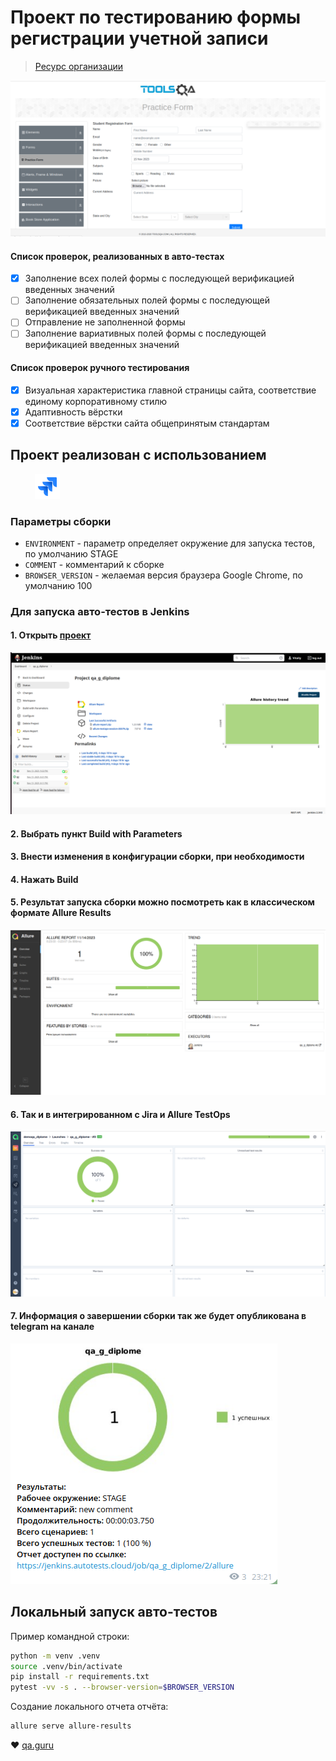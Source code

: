 # Проект по тестированию формы регистрации учетной записи

> <a target="_blank" href="https://qa.guru/">Ресурс организации</a>

![This is an image](/images/examples/test_page.png)

#### Список проверок, реализованных в авто-тестах

- [x] Заполнение всех полей формы с последующей верификацией введенных значений
- [ ] Заполнение обязательных полей формы с последующей верификацией введенных значений
- [ ] Отправление не заполненной формы
- [ ] Заполнение вариативных полей формы с последующей верификацией введенных значений

#### Список проверок ручного тестирования

- [x] Визуальная характеристика главной страницы сайта, соответствие единому корпоративному стилю
- [x] Адаптивность вёрстки
- [x] Соответствие вёрстки сайта общепринятым стандартам

## Проект реализован с использованием

<img src="images/icons/python-original.svg" width="40" title="Python" alt=""> <img src="images/icons/pytest.png" width="40" title="Pytest" alt=""> <img src="images/icons/intellij_pycharm.png" width="40" title="PyCharm" alt=""> <img src="images/icons/selenium.png" width="40" title="Selenium" alt=""> <img src="images/icons/selene.png" width="40" title="Selene" alt=""> <img src="images/icons/selenoid.png" width="40" title="Selenoid" alt=""> <img src="images/icons/jenkins.png" width="40" title="Jenkins" alt=""> <img src="images/icons/allure_report.png" width="40" title="Allure Report" alt=""> <img src="images/icons/allure_testops.png" width="40" title="Allure TestOps" alt=""> <img src="images/icons/telegram.png" width="40" title="Telegram" alt=""> <img src="images/icons/jira-original.svg" width="40" title="Jira" alt=""> 


[//]: # (![This is an image]&#40;/images/icons/python-original.svg&#41;![This is an image]&#40;/images/icons/pytest.png&#41;![This is an image]&#40;/images/icons/intellij_pycharm.png&#41;![This is an image]&#40;/images/icons/selenium.png&#41;![This is an image]&#40;/images/icons/selene.png&#41;![This is an image]&#40;/images/icons/selenoid.png&#41;![This is an image]&#40;/images/icons/jenkins.png&#41;![This is an image]&#40;/images/icons/allure_report.png&#41;![This is an image]&#40;/images/icons/allure_testops.png&#41;![This is an image]&#40;/images/icons/telegram.png&#41;![This is an image]&#40;/images/icons/jira-original.svg&#41;)

### Параметры сборки

* `ENVIRONMENT` - параметр определяет окружение для запуска тестов, по умолчанию STAGE
* `COMMENT` - комментарий к сборке
* `BROWSER_VERSION` - желаемая версия браузера Google Chrome, по умолчанию 100

### Для запуска авто-тестов в Jenkins

#### 1. Открыть <a target="_blank" href="https://jenkins.autotests.cloud/job/qa_g_diplome/">проект</a>

![This is an image](/images/examples/jenfins_project_main.png)

#### 2. Выбрать пункт **Build with Parameters**

#### 3. Внести изменения в конфигурации сборки, при необходимости

#### 4. Нажать **Build**

#### 5. Результат запуска сборки можно посмотреть как в классическом формате Allure Results

![This is an image](/images/examples/allure_example.png)

#### 6. Так и в интегрированном с Jira и Allure TestOps

![This is an image](/images/examples/testops_example.png)

#### 7. Информация о завершении сборки так же будет опубликована в telegram на канале

![This is an image](/images/examples/notiffication_example.png)

## Локальный запуск авто-тестов

Пример командной строки:

```bash
python -m venv .venv
source .venv/bin/activate
pip install -r requirements.txt
pytest -vv -s . --browser-version=$BROWSER_VERSION
```

Создание локального отчета отчёта:

```bash
allure serve allure-results
```

:heart: <a target="_blank" href="https://qa.guru">qa.guru</a><br/>
